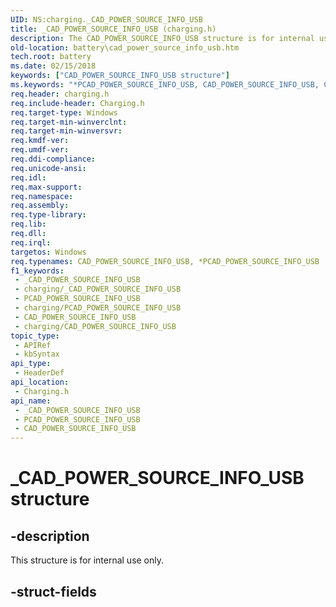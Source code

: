 ```yaml
---
UID: NS:charging._CAD_POWER_SOURCE_INFO_USB
title: _CAD_POWER_SOURCE_INFO_USB (charging.h)
description: The CAD_POWER_SOURCE_INFO_USB structure is for internal use only and should not be called from your code.
old-location: battery\cad_power_source_info_usb.htm
tech.root: battery
ms.date: 02/15/2018
keywords: ["CAD_POWER_SOURCE_INFO_USB structure"]
ms.keywords: "*PCAD_POWER_SOURCE_INFO_USB, CAD_POWER_SOURCE_INFO_USB, CAD_POWER_SOURCE_INFO_USB structure [Battery Devices], _CAD_POWER_SOURCE_INFO_USB, battery.cad_power_source_info_usb, charging/BATTERY_INFORMATION"
req.header: charging.h
req.include-header: Charging.h
req.target-type: Windows
req.target-min-winverclnt: 
req.target-min-winversvr: 
req.kmdf-ver: 
req.umdf-ver: 
req.ddi-compliance: 
req.unicode-ansi: 
req.idl: 
req.max-support: 
req.namespace: 
req.assembly: 
req.type-library: 
req.lib: 
req.dll: 
req.irql: 
targetos: Windows
req.typenames: CAD_POWER_SOURCE_INFO_USB, *PCAD_POWER_SOURCE_INFO_USB
f1_keywords:
 - _CAD_POWER_SOURCE_INFO_USB
 - charging/_CAD_POWER_SOURCE_INFO_USB
 - PCAD_POWER_SOURCE_INFO_USB
 - charging/PCAD_POWER_SOURCE_INFO_USB
 - CAD_POWER_SOURCE_INFO_USB
 - charging/CAD_POWER_SOURCE_INFO_USB
topic_type:
 - APIRef
 - kbSyntax
api_type:
 - HeaderDef
api_location:
 - Charging.h
api_name:
 - _CAD_POWER_SOURCE_INFO_USB
 - PCAD_POWER_SOURCE_INFO_USB
 - CAD_POWER_SOURCE_INFO_USB
---
```


# _CAD_POWER_SOURCE_INFO_USB structure


## -description

This structure is for internal use only.

## -struct-fields

